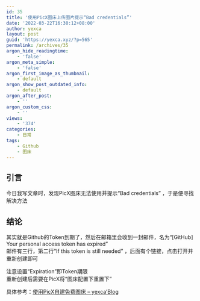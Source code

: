 ```yaml
---
id: 35
title: '使用PicX图床上传图片提示“Bad credentials”'
date: '2022-03-22T16:30:12+08:00'
author: yexca
layout: post
guid: 'https://yexca.xyz/?p=565'
permalink: /archives/35
argon_hide_readingtime:
    - 'false'
argon_meta_simple:
    - 'false'
argon_first_image_as_thumbnail:
    - default
argon_show_post_outdated_info:
    - default
argon_after_post:
    - ''
argon_custom_css:
    - ''
views:
    - '374'
categories:
    - 日常
tags:
    - Github
    - 图床
---
```


## 引言

今日我写文章时，发现PicX图床无法使用并提示“Bad credentials” ，于是便寻找解决方法

## 结论

其实就是Github的Token到期了，然后在邮箱里会收到一封邮件，名为“\[GitHub\] Your personal access token has expired”  
邮件有三行，第二行“If this token is still needed” ，后面有个链接，点击打开并重新创建即可

注意设置“Expiration”即Token期限  
重新创建后需要在PicX将“图床配置下重置下”

具体参考：[使用PicX自建免费图床 – yexca’Blog](https://blog.yexca.net/archives/27)